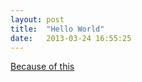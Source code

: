 ```yaml
---
layout: post
title:  "Hello World"
date:   2013-03-24 16:55:25
---
```


<a href="http://nathanmarz.com/blog/you-should-blog-even-if-you-have-no-readers.html">Because of this</a>